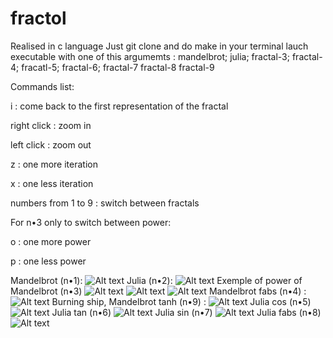 # fractol
Realised in c language
Just git clone and do make in your terminal
lauch executable with one of this argumemts :
mandelbrot; julia; fractal-3; fractal-4; fracatl-5; fractal-6; fractal-7
fractal-8
fractal-9

Commands list:

i : come back to the first representation of the fractal 

right click : zoom in

left click : zoom out

z : one more iteration

x : one less iteration 

numbers from 1 to 9 : switch between fractals

For n•3 only to switch between power:

o : one more power

p : one less power

Mandelbrot (n•1):
![Alt text](/img/mandel.png?raw=true "Optional Title")
Julia (n•2):
![Alt text](/img/julia.png?raw=true "Optional Title")
Exemple of power of Mandelbrot (n•3)
![Alt text](/img/mandel_pow3.png?raw=true "Optional Title")
![Alt text](/img/mandel_pow4.png?raw=true "Optional Title")
![Alt text](/img/mandel_pow7.png?raw=true "Optional Title")
Mandelbrot fabs (n•4) :
![Alt text](/img/mandel2.png?raw=true "Optional Title")
Burning ship, Mandelbrot tanh (n•9) :
![Alt text](/img/mandel_ship.png?raw=true "Optional Title")
Julia cos (n•5)
![Alt text](/img/jul1.png?raw=true "Optional Title")
Julia tan (n•6)
![Alt text](/img/jul2.png?raw=true "Optional Title")
Julia sin (n•7)
![Alt text](/img/jul3.png?raw=true "Optional Title")
Julia fabs (n•8)
![Alt text](/img/jul4.png?raw=true "Optional Title")